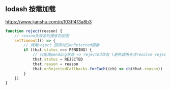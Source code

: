 ## lodash 按需加载

https://www.jianshu.com/p/f03ff4f3a8b3

```js
function reject(reason) {
	// reason失败态时接收的拒因
	setTimeout(() => {
		// 调用reject 回调对应onRejected函数
		if (that.status === PENDING) {
			// 只能由pending状态 => rejected状态 (避免调用多次resolve reject)
			that.status = REJECTED
			that.reason = reason
			that.onRejectedCallbacks.forEach((cb) => cb(that.reason))
		}
	})
}
```
